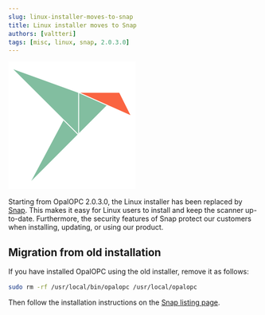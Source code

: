 ```yaml
---
slug: linux-installer-moves-to-snap
title: Linux installer moves to Snap
authors: [valtteri]
tags: [misc, linux, snap, 2.0.3.0]
---
```


![Snapcraft logo](Snapcraft-logo-bird.png)

Starting from OpalOPC 2.0.3.0, the Linux installer has been replaced by [Snap](https://snapcraft.io/opalopc). This makes it easy for Linux users to install and keep the scanner up-to-date. Furthermore, the security features of Snap protect our customers when installing, updating, or using our product.

## Migration from old installation

If you have installed OpalOPC using the old installer, remove it as follows:

```bash
sudo rm -rf /usr/local/bin/opalopc /usr/local/opalopc
```

Then follow the installation instructions on the [Snap listing page](https://snapcraft.io/opalopc).
